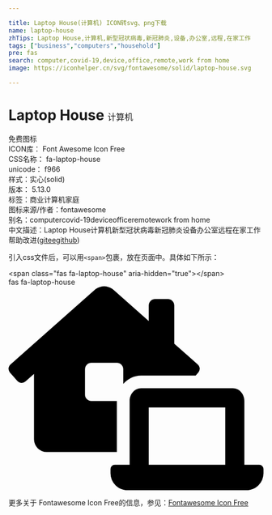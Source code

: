 ```yaml
---

title: Laptop House(计算机) ICON转svg、png下载
name: laptop-house
zhTips: Laptop House,计算机,新型冠状病毒,新冠肺炎,设备,办公室,远程,在家工作
tags: ["business","computers","household"]
pre: fas
search: computer,covid-19,device,office,remote,work from home
image: https://iconhelper.cn/svg/fontawesome/solid/laptop-house.svg

---
```


# Laptop House  <small style="font-size: 60%;font-weight: 100">计算机</small>


<div class="detail-page">
<p>
<span><span class="badge-success badge">免费图标</span> </span>
<br/>
<span>
ICON库：
<span class="badge-secondary badge">Font Awesome Icon Free</span> 
</span>
<br/>
<span>
CSS名称：
<span class="badge-secondary badge">fa-laptop-house</span> 
</span>
<br/>
<span>
unicode：
<span class="badge-secondary badge">f966</span> 
<copy-btn content='f966' btn-title=""></copy-btn>
<copy-btn :content='String.fromCodePoint(parseInt("f966", 16))' btn-title="复制U"></copy-btn>
</span><br/><span>样式：<span class="badge-light badge">实心(solid)</span></span>
<br/>
<span>
版本：
<span class="badge-secondary badge">5.13.0</span> 
</span><br/><span>标签：<span class="badge-light badge"><router-link to="/tags/business.html">商业</router-link></span><span class="badge-light badge"><router-link to="/tags/computers.html">计算机</router-link></span><span class="badge-light badge"><router-link to="/tags/household.html">家庭</router-link></span></span>
<br/>
<span>图标来源/作者：<span class="badge-light badge">fontawesome</span></span> 
<br/>
<span>别名：<span class="badge-light badge">computer</span><span class="badge-light badge">covid-19</span><span class="badge-light badge">device</span><span class="badge-light badge">office</span><span class="badge-light badge">remote</span><span class="badge-light badge">work from home</span></span><br/><span class="zh-detail">中文描述：<span class="badge-primary badge">Laptop House</span><span class="badge-primary badge">计算机</span><span class="badge-primary badge">新型冠状病毒</span><span class="badge-primary badge">新冠肺炎</span><span class="badge-primary badge">设备</span><span class="badge-primary badge">办公室</span><span class="badge-primary badge">远程</span><span class="badge-primary badge">在家工作</span><span class="help-link"><span>帮助改进</span>(<a href="https://gitee.com/liuwave/icon-helper/edit/master/json/fontawesome/solid/laptop-house.json" target="_blank" rel="noopener noreferrer">gitee</a><a href="https://github.com/liuwave/icon-helper/edit/master/json/fontawesome/solid/laptop-house.json" target="_blank" rel="noopener noreferrer">github</a></span>)</span><br/>
</p>
</div>
<div class="alert alert-dark">
  <i class="fas fa-laptop-house fa-xs"></i>
  <i class="fas fa-laptop-house fa-sm"></i>
  <i class="fas fa-laptop-house fa-lg"></i>
  <i class="fas fa-laptop-house fa-2x"></i>
  <i class="fas fa-laptop-house fa-3x"></i>
  <i class="fas fa-laptop-house fa-5x"></i>
  <i class="fas fa-laptop-house fa-7x"></i>
</div>
<div>
  <p>引入css文件后，可以用<code>&lt;span&gt;</code>包裹，放在页面中。具体如下所示：    
  </p>
  <div class="alert alert-primary" style="font-size: 14px">
    &lt;span class="fas fa-laptop-house" aria-hidden="true"&gt;&lt;/span&gt;
    <copy-btn content='<span class="fas fa-laptop-house" aria-hidden="true"></span>'></copy-btn>
  </div>
  <div class="alert alert-secondary">
    <i class="fas fa-laptop-house"
    style="font-size: 24px"
    aria-hidden="true"></i> fas fa-laptop-house
    <copy-btn content="fas fa-laptop-house" btn-title="复制图标名称"></copy-btn>
  </div>
</div>
<div id="svg" class="svg-wrap">
<svg xmlns="http://www.w3.org/2000/svg" viewBox="0 0 640 512"><path d="M272,288H208a16,16,0,0,1-16-16V208a16,16,0,0,1,16-16h64a16,16,0,0,1,16,16v37.12C299.11,232.24,315,224,332.8,224H469.74l6.65-7.53A16.51,16.51,0,0,0,480,207a16.31,16.31,0,0,0-4.75-10.61L416,144V48a16,16,0,0,0-16-16H368a16,16,0,0,0-16,16V87.3L263.5,8.92C258,4,247.45,0,240.05,0s-17.93,4-23.47,8.92L4.78,196.42A16.15,16.15,0,0,0,0,207a16.4,16.4,0,0,0,3.55,9.39L22.34,237.7A16.22,16.22,0,0,0,33,242.48,16.51,16.51,0,0,0,42.34,239L64,219.88V384a32,32,0,0,0,32,32H272ZM629.33,448H592V288c0-17.67-12.89-32-28.8-32H332.8c-15.91,0-28.8,14.33-28.8,32V448H266.67A10.67,10.67,0,0,0,256,458.67v10.66A42.82,42.82,0,0,0,298.6,512H597.4A42.82,42.82,0,0,0,640,469.33V458.67A10.67,10.67,0,0,0,629.33,448ZM544,448H352V304H544Z"/></svg>
</div>
<detail full-name='fa-laptop-house'></detail>

<Vssue title="关于“Laptop House”的评论" />
    
<div><p>更多关于  Fontawesome Icon Free的信息，参见：<a target="_blank" href="https://iconhelper.cn/fontawesome.html">Fontawesome Icon Free</a>
</p></div>
